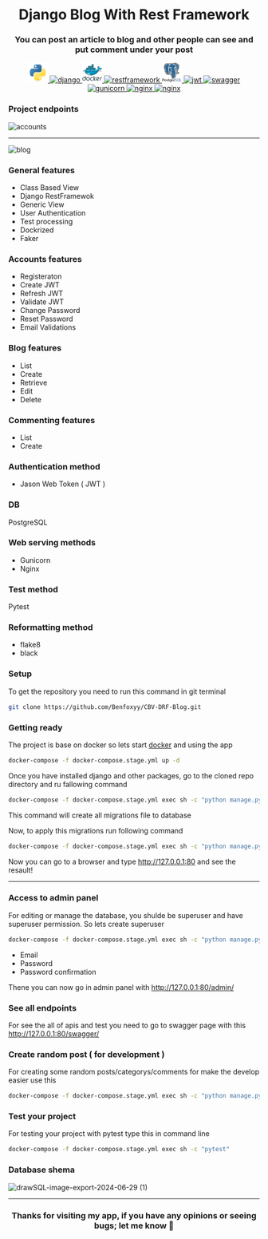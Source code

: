 <h1 align="center">Django Blog With Rest Framework</h1>
<h3 align="center">You can post an article to blog and other people can see and put comment under your post</h3>
<p align="center">
<a href="https://www.python.org" target="_blank"> <img src="https://raw.githubusercontent.com/devicons/devicon/master/icons/python/python-original.svg" alt="python" width="40" height="40"/> </a>
<a href="https://www.djangoproject.com/" target="_blank" rel="noreferrer"> <img src="https://cdn.worldvectorlogo.com/logos/django.svg" alt="django" width="40" height="40"/> </a>
<a href="https://www.docker.com/" target="_blank" rel="noreferrer"> <img src="https://raw.githubusercontent.com/devicons/devicon/master/icons/docker/docker-original-wordmark.svg" alt="docker" width="40" height="40"/> </a>
<a href="https://www.django-rest-framework.org/" target="_blank"> <img src="https://www.django-rest-framework.org/img/logo.png" alt="restframework" width="90" height="40"/> </a>
<a href="https://www.postgresql.org" target="_blank" rel="noreferrer"> <img src="https://raw.githubusercontent.com/devicons/devicon/master/icons/postgresql/postgresql-original-wordmark.svg" alt="postgresql" width="40" height="40"/> </a>
<a href="https://jwt.io/" target="_blank"> <img src="https://jwt.io/img/icon.svg" alt="jwt" width="40" height="40"/> </a>
<a href="https://swagger.io/" target="_blank" rel="noreferrer"> <img src="https://www.svgrepo.com/show/354420/swagger.svg" alt="swagger" width="40" height="40"/> </a>
<a href="https://www.gunicorn.org" target="_blank" rel="noreferrer"> <img src="https://www.vectorlogo.zone/logos/gunicorn/gunicorn-icon.svg" alt="gunicorn" width="40" height="40"/> </a>
<a href="https://www.nginx.com" target="_blank" rel="noreferrer"> <img src="https://www.vectorlogo.zone/logos/nginx/nginx-icon.svg" alt="nginx" width="40" height="40"/> </a>
<a href="https://www.nginx.com" target="_blank" rel="noreferrer"> <img src="https://upload.wikimedia.org/wikipedia/commons/b/ba/Pytest_logo.svg" alt="nginx" width="40" height="40"/> </a>

</p>

### Project endpoints
![accounts](https://github.com/Benfoxyy/CBV-DRF-Blog/assets/146076866/b4da6a0e-f936-43aa-948e-a2943a3e669f)

<hr>

![blog](https://github.com/Benfoxyy/CBV-DRF-Blog/assets/146076866/6a0725e6-2ef6-486b-9593-7c11f30af2ed)

### General features
- Class Based View
- Django RestFramewok
- Generic View
- User Authentication
- Test processing
- Dockrized
- Faker

### Accounts features
- Registeraton
- Create JWT
- Refresh JWT
- Validate JWT
- Change Password
- Reset Password
- Email Validations

### Blog features
- List
- Create
- Retrieve
- Edit
- Delete

### Commenting features
- List
- Create

### Authentication method
- Jason Web Token ( JWT )

### DB
PostgreSQL

### Web serving methods
- Gunicorn
- Nginx

### Test method
Pytest

### Reformatting method
- flake8
- black

### Setup
To get the repository you need to run this command in git terminal
```bash
git clone https://github.com/Benfoxyy/CBV-DRF-Blog.git
```

### Getting ready

The project is base on docker so lets start <a href='https://docs.docker.com/engine/install/'>docker</a> and using the app
```bash
docker-compose -f docker-compose.stage.yml up -d
```

Once you have installed django and other packages, go to the cloned repo directory and ru fallowing command
```bash
docker-compose -f docker-compose.stage.yml exec sh -c "python manage.py makemigrations"
```

This command will create all migrations file to database

Now, to apply this migrations run following command
```bash
docker-compose -f docker-compose.stage.yml exec sh -c "python manage.py migrate"
```

Now you can go to a browser and type http://127.0.0.1:80 and see the resault!

<hr>

### Access to admin panel
For editing or manage the database, you shulde be superuser and have superuser permission. So lets create superuser
```bash
docker-compose -f docker-compose.stage.yml exec sh -c "python manage.py createsuperuser"
```
- Email
- Password
- Password confirmation

Thene you can now go in admin panel with http://127.0.0.1:80/admin/

### See all endpoints
For see the all of apis and test you need to go to swagger page with this http://127.0.0.1:80/swagger/

### Create random post ( for development )
For creating some random posts/categorys/comments for make the develop easier use this
```bash
docker-compose -f docker-compose.stage.yml exec sh -c "python manage.py random_data"
```

### Test your project
For testing your project with pytest type this in command line
```bash
docker-compose -f docker-compose.stage.yml exec sh -c "pytest"
```

### Database shema
![drawSQL-image-export-2024-06-29 (1)](https://github.com/Benfoxyy/CBV-DRF-Blog/assets/146076866/968caa8c-8e0b-417d-8403-106d68329766)

<hr>

<h3 align='center'>Thanks for visiting my app, if you have any opinions or seeing bugs; let me know 🙂</h3>
